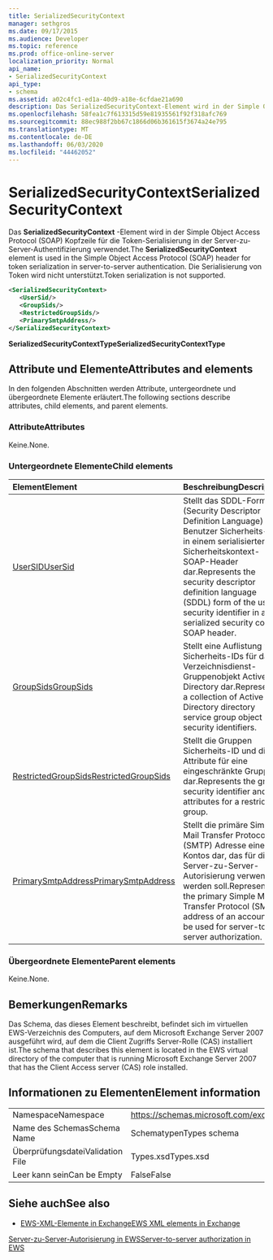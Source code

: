 ```yaml
---
title: SerializedSecurityContext
manager: sethgros
ms.date: 09/17/2015
ms.audience: Developer
ms.topic: reference
ms.prod: office-online-server
localization_priority: Normal
api_name:
- SerializedSecurityContext
api_type:
- schema
ms.assetid: a02c4fc1-ed1a-40d9-a18e-6cfdae21a690
description: Das SerializedSecurityContext-Element wird in der Simple Object Access Protocol (SOAP) Kopfzeile für die Token-Serialisierung in der Server-zu-Server-Authentifizierung verwendet. Die Serialisierung von Token wird nicht unterstützt.
ms.openlocfilehash: 58fea1c7f613315d59e81935561f92f318afc769
ms.sourcegitcommit: 88ec988f2bb67c1866d06b361615f3674a24e795
ms.translationtype: MT
ms.contentlocale: de-DE
ms.lasthandoff: 06/03/2020
ms.locfileid: "44462052"
---
```

# <a name="serializedsecuritycontext"></a><span data-ttu-id="e4305-104">SerializedSecurityContext</span><span class="sxs-lookup"><span data-stu-id="e4305-104">SerializedSecurityContext</span></span>

<span data-ttu-id="e4305-105">Das **SerializedSecurityContext** -Element wird in der Simple Object Access Protocol (SOAP) Kopfzeile für die Token-Serialisierung in der Server-zu-Server-Authentifizierung verwendet.</span><span class="sxs-lookup"><span data-stu-id="e4305-105">The **SerializedSecurityContext** element is used in the Simple Object Access Protocol (SOAP) header for token serialization in server-to-server authentication.</span></span> <span data-ttu-id="e4305-106">Die Serialisierung von Token wird nicht unterstützt.</span><span class="sxs-lookup"><span data-stu-id="e4305-106">Token serialization is not supported.</span></span> 
  
```xml
<SerializedSecurityContext>
   <UserSid/>
   <GroupSids/>
   <RestrictedGroupSids/>
   <PrimarySmtpAddress/>
</SerializedSecurityContext>
```

 <span data-ttu-id="e4305-107">**SerializedSecurityContextType**</span><span class="sxs-lookup"><span data-stu-id="e4305-107">**SerializedSecurityContextType**</span></span>
## <a name="attributes-and-elements"></a><span data-ttu-id="e4305-108">Attribute und Elemente</span><span class="sxs-lookup"><span data-stu-id="e4305-108">Attributes and elements</span></span>

<span data-ttu-id="e4305-109">In den folgenden Abschnitten werden Attribute, untergeordnete und übergeordnete Elemente erläutert.</span><span class="sxs-lookup"><span data-stu-id="e4305-109">The following sections describe attributes, child elements, and parent elements.</span></span>
  
### <a name="attributes"></a><span data-ttu-id="e4305-110">Attribute</span><span class="sxs-lookup"><span data-stu-id="e4305-110">Attributes</span></span>

<span data-ttu-id="e4305-111">Keine.</span><span class="sxs-lookup"><span data-stu-id="e4305-111">None.</span></span>
  
### <a name="child-elements"></a><span data-ttu-id="e4305-112">Untergeordnete Elemente</span><span class="sxs-lookup"><span data-stu-id="e4305-112">Child elements</span></span>

|<span data-ttu-id="e4305-113">**Element**</span><span class="sxs-lookup"><span data-stu-id="e4305-113">**Element**</span></span>|<span data-ttu-id="e4305-114">**Beschreibung**</span><span class="sxs-lookup"><span data-stu-id="e4305-114">**Description**</span></span>|
|:-----|:-----|
|[<span data-ttu-id="e4305-115">UserSID</span><span class="sxs-lookup"><span data-stu-id="e4305-115">UserSid</span></span>](usersid.md) <br/> |<span data-ttu-id="e4305-116">Stellt das SDDL-Formular (Security Descriptor Definition Language) der Benutzer Sicherheits-ID in einem serialisierten Sicherheitskontext-SOAP-Header dar.</span><span class="sxs-lookup"><span data-stu-id="e4305-116">Represents the security descriptor definition language (SDDL) form of the user security identifier in a serialized security context SOAP header.</span></span>  <br/> |
|[<span data-ttu-id="e4305-117">GroupSids</span><span class="sxs-lookup"><span data-stu-id="e4305-117">GroupSids</span></span>](groupsids.md) <br/> |<span data-ttu-id="e4305-118">Stellt eine Auflistung von Sicherheits-IDs für das Verzeichnisdienst-Gruppenobjekt Active Directory dar.</span><span class="sxs-lookup"><span data-stu-id="e4305-118">Represents a collection of Active Directory directory service group object security identifiers.</span></span>  <br/> |
|[<span data-ttu-id="e4305-119">RestrictedGroupSids</span><span class="sxs-lookup"><span data-stu-id="e4305-119">RestrictedGroupSids</span></span>](restrictedgroupsids.md) <br/> |<span data-ttu-id="e4305-120">Stellt die Gruppen Sicherheits-ID und die Attribute für eine eingeschränkte Gruppe dar.</span><span class="sxs-lookup"><span data-stu-id="e4305-120">Represents the group security identifier and attributes for a restricted group.</span></span>  <br/> |
|[<span data-ttu-id="e4305-121">PrimarySmtpAddress</span><span class="sxs-lookup"><span data-stu-id="e4305-121">PrimarySmtpAddress</span></span>](primarysmtpaddress.md) <br/> |<span data-ttu-id="e4305-122">Stellt die primäre Simple Mail Transfer Protocol (SMTP) Adresse eines Kontos dar, das für die Server-zu-Server-Autorisierung verwendet werden soll.</span><span class="sxs-lookup"><span data-stu-id="e4305-122">Represents the primary Simple Mail Transfer Protocol (SMTP) address of an account to be used for server-to-server authorization.</span></span>  <br/> |
   
### <a name="parent-elements"></a><span data-ttu-id="e4305-123">Übergeordnete Elemente</span><span class="sxs-lookup"><span data-stu-id="e4305-123">Parent elements</span></span>

<span data-ttu-id="e4305-124">Keine.</span><span class="sxs-lookup"><span data-stu-id="e4305-124">None.</span></span>
  
## <a name="remarks"></a><span data-ttu-id="e4305-125">Bemerkungen</span><span class="sxs-lookup"><span data-stu-id="e4305-125">Remarks</span></span>

<span data-ttu-id="e4305-126">Das Schema, das dieses Element beschreibt, befindet sich im virtuellen EWS-Verzeichnis des Computers, auf dem Microsoft Exchange Server 2007 ausgeführt wird, auf dem die Client Zugriffs Server-Rolle (CAS) installiert ist.</span><span class="sxs-lookup"><span data-stu-id="e4305-126">The schema that describes this element is located in the EWS virtual directory of the computer that is running Microsoft Exchange Server 2007 that has the Client Access server (CAS) role installed.</span></span>
  
## <a name="element-information"></a><span data-ttu-id="e4305-127">Informationen zu Elementen</span><span class="sxs-lookup"><span data-stu-id="e4305-127">Element information</span></span>

|||
|:-----|:-----|
|<span data-ttu-id="e4305-128">Namespace</span><span class="sxs-lookup"><span data-stu-id="e4305-128">Namespace</span></span>  <br/> |https://schemas.microsoft.com/exchange/services/2006/types  <br/> |
|<span data-ttu-id="e4305-129">Name des Schemas</span><span class="sxs-lookup"><span data-stu-id="e4305-129">Schema Name</span></span>  <br/> |<span data-ttu-id="e4305-130">Schematypen</span><span class="sxs-lookup"><span data-stu-id="e4305-130">Types schema</span></span>  <br/> |
|<span data-ttu-id="e4305-131">Überprüfungsdatei</span><span class="sxs-lookup"><span data-stu-id="e4305-131">Validation File</span></span>  <br/> |<span data-ttu-id="e4305-132">Types.xsd</span><span class="sxs-lookup"><span data-stu-id="e4305-132">Types.xsd</span></span>  <br/> |
|<span data-ttu-id="e4305-133">Leer kann sein</span><span class="sxs-lookup"><span data-stu-id="e4305-133">Can be Empty</span></span>  <br/> |<span data-ttu-id="e4305-134">False</span><span class="sxs-lookup"><span data-stu-id="e4305-134">False</span></span>  <br/> |
   
## <a name="see-also"></a><span data-ttu-id="e4305-135">Siehe auch</span><span class="sxs-lookup"><span data-stu-id="e4305-135">See also</span></span>



- [<span data-ttu-id="e4305-136">EWS-XML-Elemente in Exchange</span><span class="sxs-lookup"><span data-stu-id="e4305-136">EWS XML elements in Exchange</span></span>](ews-xml-elements-in-exchange.md)


[<span data-ttu-id="e4305-137">Server-zu-Server-Autorisierung in EWS</span><span class="sxs-lookup"><span data-stu-id="e4305-137">Server-to-server authorization in EWS</span></span>](https://msdn.microsoft.com/library/f1610a20-672d-448b-8c00-5b0fbcaf31cb%28Office.15%29.aspx)

